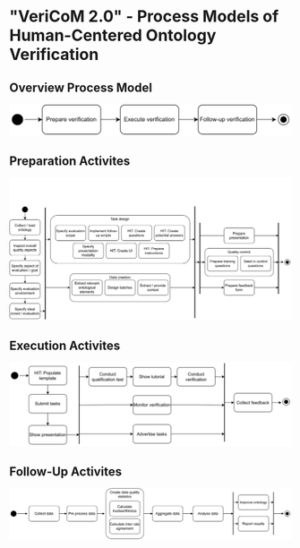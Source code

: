 # "VeriCoM 2.0" - Process Models of Human-Centered Ontology Verification
## Overview Process Model
![Overview Process Model](figures/3-process-understanding-overview-pm.drawio-1.png)

## Preparation Activites
![Preparation Process Model](figures/3-process-understanding-pm-Preparation.drawio-1.png)

## Execution Activites
![Execution Process Model](figures/3-process-understanding-pm-Execution.drawio-1.png)

## Follow-Up Activites
![Follow-Up Process Model](figures/3-process-understanding-pm-Follow-Up.drawio-1.png)
